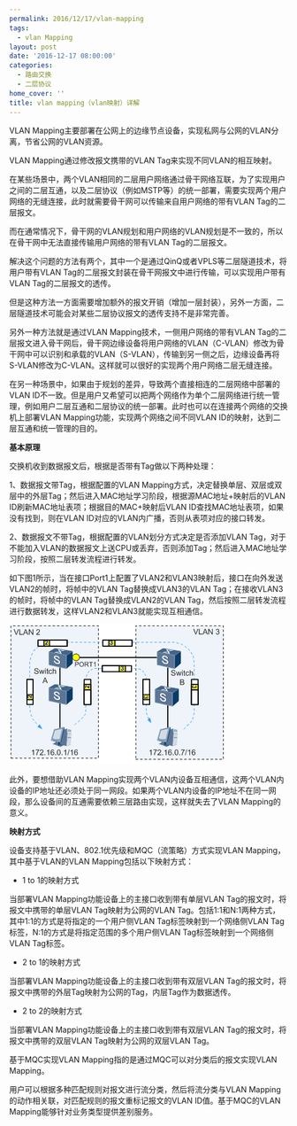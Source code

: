```yaml
---
permalink: 2016/12/17/vlan-mapping
tags:
  - vlan Mapping
layout: post
date: '2016-12-17 08:00:00'
categories:
  - 路由交换
  - 二层协议
home_cover: ''
title: vlan mapping（vlan映射）详解
---
```


VLAN Mapping主要部署在公网上的边缘节点设备，实现私网与公网的VLAN分离，节省公网的VLAN资源。


VLAN Mapping通过修改报文携带的VLAN Tag来实现不同VLAN的相互映射。


在某些场景中，两个VLAN相同的二层用户网络通过骨干网络互联，为了实现用户之间的二层互通，以及二层协议（例如MSTP等）的统一部署，需要实现两个用户网络的无缝连接，此时就需要骨干网可以传输来自用户网络的带有VLAN Tag的二层报文。


而在通常情况下，骨干网的VLAN规划和用户网络的VLAN规划是不一致的，所以在骨干网中无法直接传输用户网络的带有VLAN Tag的二层报文。


解决这个问题的方法有两个，其中一个是通过QinQ或者VPLS等二层隧道技术，将用户带有VLAN Tag的二层报文封装在骨干网报文中进行传输，可以实现用户带有VLAN Tag的二层报文的透传。


但是这种方法一方面需要增加额外的报文开销（增加一层封装），另外一方面，二层隧道技术可能会对某些二层协议报文的透传支持不是非常完善。


另外一种方法就是通过VLAN Mapping技术，一侧用户网络的带有VLAN Tag的二层报文进入骨干网后，骨干网边缘设备将用户网络的VLAN（C-VLAN）修改为骨干网中可以识别和承载的VLAN（S-VLAN），传输到另一侧之后，边缘设备再将S-VLAN修改为C-VLAN。这样就可以很好的实现两个用户网络二层无缝连接。


在另一种场景中，如果由于规划的差异，导致两个直接相连的二层网络中部署的VLAN ID不一致。但是用户又希望可以把两个网络作为单个二层网络进行统一管理，例如用户二层互通和二层协议的统一部署。此时也可以在连接两个网络的交换机上部署VLAN Mapping功能，实现两个网络之间不同VLAN ID的映射，达到二层互通和统一管理的目的。


**基本原理**


交换机收到数据报文后，根据是否带有Tag做以下两种处理：


1、数据报文带Tag，根据配置的VLAN Mapping方式，决定替换单层、双层或双层中的外层Tag；然后进入MAC地址学习阶段，根据源MAC地址+映射后的VLAN ID刷新MAC地址表项；根据目的MAC+映射后VLAN ID查找MAC地址表项，如果没有找到，则在VLAN ID对应的VLAN内广播，否则从表项对应的接口转发。


2、数据报文不带Tag，根据配置的VLAN划分方式决定是否添加VLAN Tag，对于不能加入VLAN的数据报文上送CPU或丢弃，否则添加Tag；然后进入MAC地址学习阶段，按照二层转发流程进行转发。


如下图1所示，当在接口Port1上配置了VLAN2和VLAN3映射后，接口在向外发送VLAN2的帧时，将帧中的VLAN Tag替换成VLAN3的VLAN Tag；在接收VLAN3的帧时，将帧中的VLAN Tag替换成VLAN2的VLAN Tag，然后按照二层转发流程进行数据转发，这样VLAN2和VLAN3就能实现互相通信。


![5ab8f44c36cc8.png](../post_images/fdc143c540a8b26f727804ec8cc74041.png)


此外，要想借助VLAN Mapping实现两个VLAN内设备互相通信，这两个VLAN内设备的IP地址还必须处于同一网段。如果两个VLAN内设备的IP地址不在同一网段，那么设备间的互通需要依赖三层路由实现，这样就失去了VLAN Mapping的意义。


**映射方式**


设备支持基于VLAN、802.1优先级和MQC（流策略）方式实现VLAN Mapping，其中基于VLAN的VLAN Mapping包括以下映射方式：

- 1 to 1的映射方式

当部署VLAN Mapping功能设备上的主接口收到带有单层VLAN Tag的报文时，将报文中携带的单层VLAN Tag映射为公网的VLAN Tag。包括1:1和N:1两种方式，其中1:1的方式是将指定的一个用户侧VLAN Tag标签映射到一个网络侧VLAN Tag标签，N:1的方式是将指定范围的多个用户侧VLAN Tag标签映射到一个网络侧VLAN Tag标签。

- 2 to 1的映射方式

当部署VLAN Mapping功能设备上的主接口收到带有双层VLAN Tag的报文时，将报文中携带的外层Tag映射为公网的Tag，内层Tag作为数据透传。

- 2 to 2的映射方式

当部署VLAN Mapping功能设备上的主接口收到带有双层VLAN Tag的报文时，将报文中携带的双层VLAN Tag映射为公网的双层VLAN Tag。


基于MQC实现VLAN Mapping指的是通过MQC可以对分类后的报文实现VLAN Mapping。


用户可以根据多种匹配规则对报文进行流分类，然后将流分类与VLAN Mapping的动作相关联，对匹配规则的报文重标记报文的VLAN ID值。基于MQC的VLAN Mapping能够针对业务类型提供差别服务。

